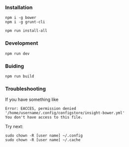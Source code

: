 ### Installation

```
npm i -g bower
npm i -g grunt-cli

npm run install-all
```

### Development

```
npm run dev
```

### Buiding

```
npm run build
```

### Troubleshooting

If you have something like
```
Error: EACCES, permission denied '/home/username/.config/configstore/insight-bower.yml'
You don't have access to this file.
```

Try next:
```
sudo chown -R [user name] ~/.config
sudo chown -R [user name] ~/.cache
```